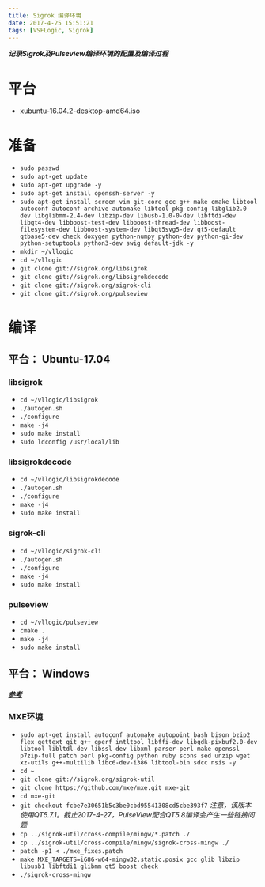 ```yaml
---
title: Sigrok 编译环境
date: 2017-4-25 15:51:21
tags: [VSFLogic, Sigrok]
---
```


***记录Sigrok及Pulseview编译环境的配置及编译过程***
<!-- more -->
# 平台
- xubuntu-16.04.2-desktop-amd64.iso

# 准备
- `sudo passwd`
- `sudo apt-get update`
- `sudo apt-get upgrade -y`
- `sudo apt-get install openssh-server -y`
- `sudo apt-get install screen vim git-core gcc g++ make cmake libtool autoconf autoconf-archive automake libtool pkg-config libglib2.0-dev libglibmm-2.4-dev libzip-dev libusb-1.0-0-dev libftdi-dev libqt4-dev libboost-test-dev libboost-thread-dev libboost-filesystem-dev libboost-system-dev libqt5svg5-dev qt5-default qtbase5-dev check doxygen python-numpy python-dev python-gi-dev python-setuptools python3-dev swig default-jdk -y`
- `mkdir ~/vllogic`
- `cd ~/vllogic`
- `git clone git://sigrok.org/libsigrok`
- `git clone git://sigrok.org/libsigrokdecode`
- `git clone git://sigrok.org/sigrok-cli`
- `git clone git://sigrok.org/pulseview`

# 编译
## 平台： Ubuntu-17.04
### libsigrok
- `cd ~/vllogic/libsigrok`
- `./autogen.sh`
- `./configure`
- `make -j4`
- `sudo make install`
- `sudo ldconfig /usr/local/lib`

### libsigrokdecode
- `cd ~/vllogic/libsigrokdecode`
- `./autogen.sh`
- `./configure`
- `make -j4`
- `sudo make install`

### sigrok-cli
- `cd ~/vllogic/sigrok-cli`
- `./autogen.sh`
- `./configure`
- `make -j4`
- `sudo make install`

### pulseview
- `cd ~/vllogic/pulseview`
- `cmake .`
- `make -j4`
- `sudo make install`

## 平台： Windows
***[参考](http://sigrok.org/gitweb/?p=sigrok-util.git;a=blob;f=cross-compile/mingw/README;h=27a4aab4f6aa0a42215321b6764bd48876a4891b;hb=HEAD)***
### MXE环境
- `sudo apt-get install autoconf automake autopoint bash bison bzip2 flex gettext git g++ gperf intltool libffi-dev libgdk-pixbuf2.0-dev libtool libltdl-dev libssl-dev libxml-parser-perl make openssl p7zip-full patch perl pkg-config python ruby scons sed unzip wget xz-utils g++-multilib libc6-dev-i386 libtool-bin sdcc nsis -y`
- `cd ~`
- `git clone git://sigrok.org/sigrok-util`
- `git clone https://github.com/mxe/mxe.git mxe-git`
- `cd mxe-git`
- `git checkout fcbe7e30651b5c3be0cbd95541308cd5cbe393f7`
*注意，该版本使用QT5.7.1。截止2017-4-27，PulseView配合QT5.8编译会产生一些链接问题*
- `cp ../sigrok-util/cross-compile/mingw/*.patch ./`
- `cp ../sigrok-util/cross-compile/mingw/sigrok-cross-mingw ./`
- `patch -p1 < ./mxe_fixes.patch`
- `make MXE_TARGETS=i686-w64-mingw32.static.posix gcc glib libzip libusb1 libftdi1 glibmm qt5 boost check`
- `./sigrok-cross-mingw`
